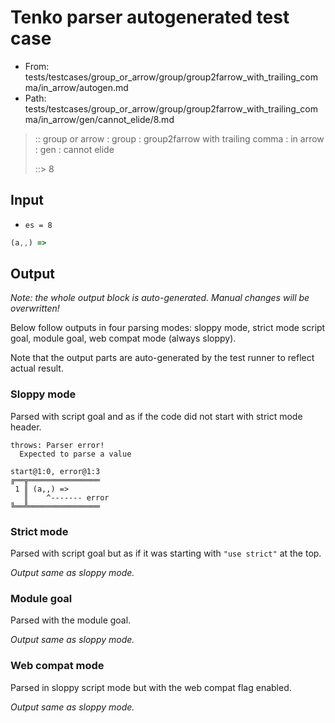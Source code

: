 # Tenko parser autogenerated test case

- From: tests/testcases/group_or_arrow/group/group2farrow_with_trailing_comma/in_arrow/autogen.md
- Path: tests/testcases/group_or_arrow/group/group2farrow_with_trailing_comma/in_arrow/gen/cannot_elide/8.md

> :: group or arrow : group : group2farrow with trailing comma : in arrow : gen : cannot elide
>
> ::> 8

## Input

- `es = 8`

`````js
(a,,) =>
`````

## Output

_Note: the whole output block is auto-generated. Manual changes will be overwritten!_

Below follow outputs in four parsing modes: sloppy mode, strict mode script goal, module goal, web compat mode (always sloppy).

Note that the output parts are auto-generated by the test runner to reflect actual result.

### Sloppy mode

Parsed with script goal and as if the code did not start with strict mode header.

`````
throws: Parser error!
  Expected to parse a value

start@1:0, error@1:3
╔══╦════════════════
 1 ║ (a,,) =>
   ║    ^------- error
╚══╩════════════════

`````

### Strict mode

Parsed with script goal but as if it was starting with `"use strict"` at the top.

_Output same as sloppy mode._

### Module goal

Parsed with the module goal.

_Output same as sloppy mode._

### Web compat mode

Parsed in sloppy script mode but with the web compat flag enabled.

_Output same as sloppy mode._
